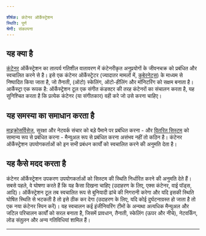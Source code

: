 ```yaml
---

शीर्षक: कंटेनर ऑर्केस्ट्रेशन 
स्थिति: पूर्ण 
श्रेणी: संकल्पना 
--- 
```


## यह क्या है 

[कंटेनर](/container.md/) ऑर्केस्ट्रेशन का तात्पर्य गतिशील वातावरण में कंटेनरीकृत अनुप्रयोगों के जीवनचक्र को प्रबंधित और स्वचालित करने से है। 
इसे एक कंटेनर ऑर्केस्ट्रेटर (ज्यादातर मामलों में, [कुबेरनेट्स](/kubernetes.md/)) के माध्यम से निष्पादित किया जाता है, जो तैनाती, (ऑटो) स्केलिंग, ऑटो-हीलिंग और मॉनिटरिंग को सक्षम बनाता है। 
आर्केस्ट्रा एक रूपक है: 
ऑर्केस्ट्रेशन टूल एक संगीत कंडक्टर की तरह कंटेनरों का संचालन करता है, यह सुनिश्चित करता है कि प्रत्येक कंटेनर (या संगीतकार) वही करे जो उसे करना चाहिए। 


## यह समस्या का समाधान करता है 

[माइक्रोसर्विसेज](/microservices-architecture.md/), सुरक्षा और नेटवर्क संचार को बड़े पैमाने पर प्रबंधित करना - और [वितरित सिस्टम](/distributed-systems.md/) को सामान्य रूप से प्रबंधित करना - मैन्युअल रूप से प्रबंधित करना असंभव नहीं तो कठिन है। 
कंटेनर ऑर्केस्ट्रेशन उपयोगकर्ताओं को इन सभी प्रबंधन कार्यों को स्वचालित करने की अनुमति देता है। 

## यह कैसे मदद करता है 

कंटेनर ऑर्केस्ट्रेशन उपकरण उपयोगकर्ताओं को सिस्टम की स्थिति निर्धारित करने की अनुमति देते हैं। 
सबसे पहले, वे घोषणा करते हैं कि यह कैसा दिखना चाहिए (उदाहरण के लिए, एक्स कंटेनर, वाई पॉड्स, आदि)। 
ऑर्केस्ट्रेशन टूल तब स्वचालित रूप से बुनियादी ढांचे की निगरानी करेगा और यदि इसकी स्थिति घोषित स्थिति से भटकती है तो इसे ठीक कर देगा (उदाहरण के लिए, यदि कोई दुर्घटनाग्रस्त हो जाता है तो एक नया कंटेनर स्पिन करें)। 
यह स्वचालन कई इंजीनियरिंग टीमों के अन्यथा अत्यधिक मैन्युअल और जटिल परिचालन कार्यों को सरल बनाता है, जिसमें प्रावधान, तैनाती, स्केलिंग (ऊपर और नीचे), नेटवर्किंग, लोड संतुलन और अन्य गतिविधियां शामिल हैं। 

--- 
